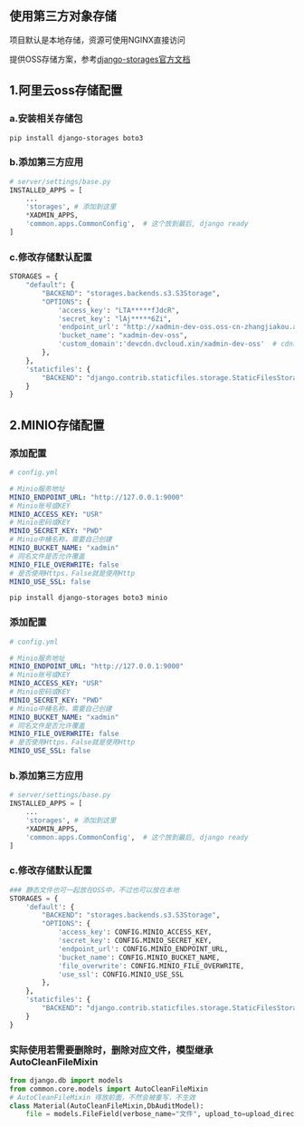## 使用第三方对象存储

项目默认是本地存储，资源可使用NGINX直接访问

提供OSS存储方案，参考[django-storages官方文档](https://django-storages.readthedocs.io/en/latest/)

## 1.阿里云oss存储配置

### a.安装相关存储包

```shell
pip install django-storages boto3
```

### b.添加第三方应用

```python
# server/settings/base.py
INSTALLED_APPS = [
    ...
    'storages', # 添加到这里
    *XADMIN_APPS,
    'common.apps.CommonConfig',  # 这个放到最后, django ready
]
```

### c.修改存储默认配置

```python
STORAGES = {
    "default": {
        "BACKEND": "storages.backends.s3.S3Storage",
        "OPTIONS": {
            'access_key': "LTA*****fJdcR",
            'secret_key': "lAj*****6Zi",
            'endpoint_url': "http://xadmin-dev-oss.oss-cn-zhangjiakou.aliyuncs.com", # 使用https报错？？？
            'bucket_name': "xadmin-dev-oss",
            'custom_domain':'devcdn.dvcloud.xin/xadmin-dev-oss'  # cdn域名，加速文件下载分发
        },
    },
    'staticfiles': {
        "BACKEND": "django.contrib.staticfiles.storage.StaticFilesStorage"
    }
}

```

## 2.MINIO存储配置

### 添加配置

``` yml
# config.yml

# Minio服务地址
MINIO_ENDPOINT_URL: "http://127.0.0.1:9000"
# Minio账号或KEY
MINIO_ACCESS_KEY: "USR"
# Minio密码或KEY
MINIO_SECRET_KEY: "PWD"
# Minio中桶名称，需要自己创建
MINIO_BUCKET_NAME: "xadmin"
# 同名文件是否允许覆盖
MINIO_FILE_OVERWRITE: false
# 是否使用Https，False就是使用Http
MINIO_USE_SSL: false
```

```shell
pip install django-storages boto3 minio
```

### 添加配置

``` yml
# config.yml

# Minio服务地址
MINIO_ENDPOINT_URL: "http://127.0.0.1:9000"
# Minio账号或KEY
MINIO_ACCESS_KEY: "USR"
# Minio密码或KEY
MINIO_SECRET_KEY: "PWD"
# Minio中桶名称，需要自己创建
MINIO_BUCKET_NAME: "xadmin"
# 同名文件是否允许覆盖
MINIO_FILE_OVERWRITE: false
# 是否使用Https，False就是使用Http
MINIO_USE_SSL: false
```

### b.添加第三方应用

```python
# server/settings/base.py
INSTALLED_APPS = [
    ...
    'storages', # 添加到这里
    *XADMIN_APPS,
    'common.apps.CommonConfig',  # 这个放到最后, django ready
]
```

### c.修改存储默认配置

```python
### 静态文件也可一起放在OSS中，不过也可以放在本地
STORAGES = {
    'default': {
        "BACKEND": "storages.backends.s3.S3Storage",
        "OPTIONS": {
            'access_key': CONFIG.MINIO_ACCESS_KEY,
            'secret_key': CONFIG.MINIO_SECRET_KEY,
            'endpoint_url': CONFIG.MINIO_ENDPOINT_URL,
            'bucket_name': CONFIG.MINIO_BUCKET_NAME,
            'file_overwrite': CONFIG.MINIO_FILE_OVERWRITE,
            'use_ssl': CONFIG.MINIO_USE_SSL
        },
    },
    'staticfiles': {
        "BACKEND": "django.contrib.staticfiles.storage.StaticFilesStorage"
    }
}
```

### 实际使用若需要删除时，删除对应文件，模型继承AutoCleanFileMixin

```python
from django.db import models
from common.core.models import AutoCleanFileMixin
# AutoCleanFileMixin 得放前面，不然会被重写，不生效
class Material(AutoCleanFileMixin,DbAuditModel):
    file = models.FileField(verbose_name="文件", upload_to=upload_directory_path, null=True, blank=True)
```
